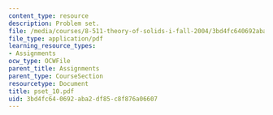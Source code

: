```yaml
---
content_type: resource
description: Problem set.
file: /media/courses/8-511-theory-of-solids-i-fall-2004/3bd4fc640692aba2df85c8f876a06607_pset_10.pdf
file_type: application/pdf
learning_resource_types:
- Assignments
ocw_type: OCWFile
parent_title: Assignments
parent_type: CourseSection
resourcetype: Document
title: pset_10.pdf
uid: 3bd4fc64-0692-aba2-df85-c8f876a06607
---
```

